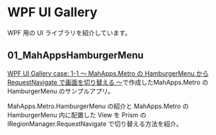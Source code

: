 # WPF UI Gallery

WPF 用の UI ライブラリを紹介しています。

## 01_MahAppsHamburgerMenu
[WPF UI Gallery case: 1-1 ～ MahApps.Metro の HamburgerMenu から RequestNavigate で画面を切り替える ～](https://elf-mission.net/programming/wpf/ui-gallery/case01-01/)で作成したMahApps.Metro の HamburgerMenu のサンプルアプリ。

MahApps.Metro.HamburgerMenu の紹介と MahApps.Metro の HamburgerMenu 内に配置した View を Prism の IRegionManager.RequestNavigate で切り替える方法を紹介。
